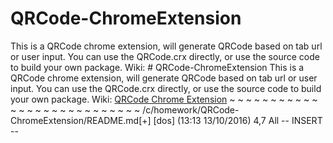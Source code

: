 # QRCode-ChromeExtension
This is a QRCode chrome extension, will generate QRCode based on tab url or user input.
You can use the QRCode.crx directly, or use the source code to build your own package.
Wiki: # QRCode-ChromeExtension
This is a QRCode chrome extension, will generate QRCode based on tab url or user input.
You can use the QRCode.crx directly, or use the source code to build your own package.
Wiki: [QRCode Chrome Extension](http://www.boydwang.com/2016/10/srcode-generator-extension/)
~
~
~
~
~
~
~
~
~
~
~
~
~
~
~
~
~
~
~
~
~
~
~
~
~
~
~
/c/homework/QRCode-ChromeExtension/README.md[+] [dos] (13:13 13/10/2016)                                                        4,7 All
-- INSERT --

